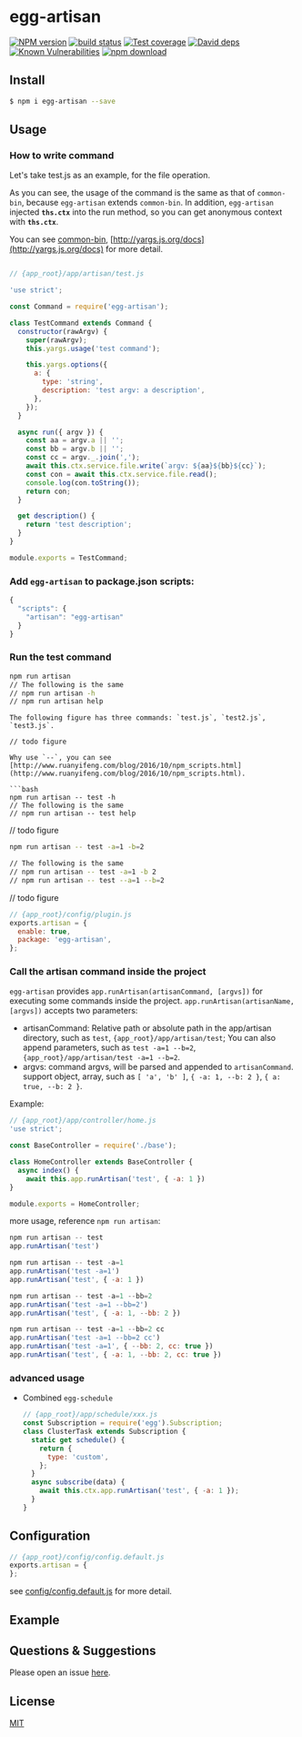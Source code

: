 # egg-artisan

[![NPM version][npm-image]][npm-url]
[![build status][travis-image]][travis-url]
[![Test coverage][codecov-image]][codecov-url]
[![David deps][david-image]][david-url]
[![Known Vulnerabilities][snyk-image]][snyk-url]
[![npm download][download-image]][download-url]

[npm-image]: https://img.shields.io/npm/v/egg-artisan.svg?style=flat-square
[npm-url]: https://npmjs.org/package/egg-artisan
[travis-image]: https://img.shields.io/travis/zzzs/egg-artisan.svg?style=flat-square
[travis-url]: https://travis-ci.org/zzzs/egg-artisan
[codecov-image]: https://img.shields.io/codecov/c/github/zzzs/egg-artisan.svg?style=flat-square
[codecov-url]: https://codecov.io/github/zzzs/egg-artisan?branch=master
[david-image]: https://img.shields.io/david/zzzs/egg-artisan.svg?style=flat-square
[david-url]: https://david-dm.org/zzzs/egg-artisan
[snyk-image]: https://snyk.io/test/npm/egg-artisan/badge.svg?style=flat-square
[snyk-url]: https://snyk.io/test/npm/egg-artisan
[download-image]: https://img.shields.io/npm/dm/egg-artisan.svg?style=flat-square
[download-url]: https://npmjs.org/package/egg-artisan

<!--
Description here.
-->

## Install

```bash
$ npm i egg-artisan --save
```

## Usage

### How to write command
Let's take test.js as an example, for the file operation.


As you can see, the usage of the command is the same as that of `common-bin`, because `egg-artisan` extends `common-bin`. In addition, `egg-artisan` injected **`ths.ctx`** into the run method, so you can get anonymous context with **`ths.ctx`**.

You can see [common-bin](https://github.com/node-modules/common-bin), [http://yargs.js.org/docs](http://yargs.js.org/docs) for more detail.
```js

// {app_root}/app/artisan/test.js

'use strict';

const Command = require('egg-artisan');

class TestCommand extends Command {
  constructor(rawArgv) {
    super(rawArgv);
    this.yargs.usage('test command');

    this.yargs.options({
      a: {
        type: 'string',
        description: 'test argv: a description',
      },
    });
  }

  async run({ argv }) {
    const aa = argv.a || '';
    const bb = argv.b || '';
    const cc = argv._.join(',');
    await this.ctx.service.file.write(`argv: ${aa}${bb}${cc}`);
    const con = await this.ctx.service.file.read();
    console.log(con.toString());
    return con;
  }

  get description() {
    return 'test description';
  }
}

module.exports = TestCommand;
```

### Add `egg-artisan` to package.json scripts:

```js
{
  "scripts": {
    "artisan": "egg-artisan"
  }
}
```

### Run the test command

```bash
npm run artisan
// The following is the same
// npm run artisan -h
// npm run artisan help
```
```
The following figure has three commands: `test.js`, `test2.js`, `test3.js`.

// todo figure

Why use `--`, you can see [http://www.ruanyifeng.com/blog/2016/10/npm_scripts.html](http://www.ruanyifeng.com/blog/2016/10/npm_scripts.html).

```bash
npm run artisan -- test -h
// The following is the same
// npm run artisan -- test help
```
// todo figure


```bash
npm run artisan -- test -a=1 -b=2

// The following is the same
// npm run artisan -- test -a=1 -b 2
// npm run artisan -- test --a=1 --b=2
```


// todo figure



```js
// {app_root}/config/plugin.js
exports.artisan = {
  enable: true,
  package: 'egg-artisan',
};
```

### Call the artisan command inside the project
`egg-artisan` provides `app.runArtisan(artisanCommand, [argvs])` for executing some commands inside the project. `app.runArtisan(artisanName, [argvs])` accepts two parameters:
 
 - artisanCommand: Relative path or absolute path in the app/artisan directory, such as `test`, `{app_root}/app/artisan/test`; You can also append parameters, such as `test -a=1 --b=2`, `{app_root}/app/artisan/test -a=1 --b=2`.
 - argvs: command argvs, will be parsed and appended to `artisanCommand`. support object, array, such as `[ 'a', 'b' ]`, `{ -a: 1, --b: 2 }`, `{ a: true, --b: 2 }`.


Example:

```js
// {app_root}/app/controller/home.js 
'use strict';

const BaseController = require('./base');

class HomeController extends BaseController {
  async index() {
    await this.app.runArtisan('test', { -a: 1 })
}

module.exports = HomeController;
```

more usage, reference `npm run artisan`:

```js
npm run artisan -- test
app.runArtisan('test')

npm run artisan -- test -a=1
app.runArtisan('test -a=1')
app.runArtisan('test', { -a: 1 })

npm run artisan -- test -a=1 --bb=2
app.runArtisan('test -a=1 --bb=2')
app.runArtisan('test', { -a: 1, --bb: 2 })

npm run artisan -- test -a=1 --bb=2 cc
app.runArtisan('test -a=1 --bb=2 cc')
app.runArtisan('test -a=1', { --bb: 2, cc: true })
app.runArtisan('test', { -a: 1, --bb: 2, cc: true })

```

### advanced usage

- Combined `egg-schedule`

    ```js
    // {app_root}/app/schedule/xxx.js
    const Subscription = require('egg').Subscription;
    class ClusterTask extends Subscription {
      static get schedule() {
        return {
          type: 'custom',
        };
      }
      async subscribe(data) {
        await this.ctx.app.runArtisan('test', { -a: 1 });
      }
    }
    ```


## Configuration

```js
// {app_root}/config/config.default.js
exports.artisan = {
};
```

see [config/config.default.js](config/config.default.js) for more detail.

## Example

<!-- example here -->

## Questions & Suggestions

Please open an issue [here](https://github.com/zzzs/egg/issues).

## License

[MIT](LICENSE)
